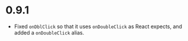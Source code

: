 # 0.9.1

* Fixed `onDblClick` so that it uses `onDoubleClick` as React expects, and
  added a `onDoubleClick` alias.
